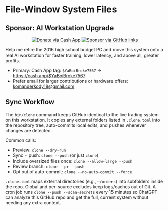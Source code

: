 # File-Window System Files

## Sponsor: AI Workstation Upgrade

<div align="center">

<a href="https://cash.app/$YaBoiBroke7567" target="_blank">
  <img src="https://img.shields.io/badge/Cash%20App-%24YaBoiBroke7567-00C244?style=for-the-badge" alt="Donate via Cash App" />
</a>
<a href="https://github.com/Kman182401/ai-trading-system#sponsor-ai-workstation-upgrade" target="_blank">
  <img src="https://img.shields.io/badge/Sponsor-AI%20Workstation%20Upgrade-ff69b4?style=for-the-badge&logo=github" alt="Sponsor via GitHub links" />
</a>

</div>

Help me retire the 2016 high school budget PC and move this system onto a real AI workstation for faster training, lower latency, and above all, greater profits.

- Primary: Cash App tag: `$YaBoiBroke7567` → https://cash.app/$YaBoiBroke7567
- Prefer email for larger contributions or hardware offers: komanderkody18@gmail.com

## Sync Workflow

The `bin/clone` command keeps GitHub identical to the live trading system on this workstation. It copies any external folders listed in `.clone.toml` into the repository tree, auto-commits local edits, and pushes whenever changes are detected.

Common calls:

- Preview: `clone --dry-run`
- Sync + push: `clone --push` (or just `clone`)
- Include oversized files once: `clone --allow-large --push`
- Review branch: `clone --pr --push`
- Opt out of auto-commit: `clone --no-auto-commit --force`

`.clone.toml` maps external directories (e.g., `~/orders`) into subfolders inside the repo. Global and per-source excludes keep logs/caches out of Git. A cron job runs `clone --push --scan-secrets` every 15 minutes so ChatGPT can analyze this GitHub repo and get the full, current system without needing any extra context.
